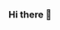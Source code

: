 ### Hi there 👋

<!--
**joaopedro13579/joaopedro13579** is a ✨ _special_ ✨ repository because its `README.md` (this file) appears on your GitHub profile.

Here are some ideas to get you started:

###👋 Hello, I'm João Pedro!

###🚀 Full-stack Developer | game developer and designer |.exe aplications

🌱 Exploring python game development

💡 Passionate about game development| hardware engineering

🔭 Currently working on a c++ game 2d game

📫 How to reach me: [Your Contact Information]

📚 Graduating in computer engineering from Universiti of Brasilia

🔧 Tech Stack:: git,python,c++ ,js,node,html and css.

🌏 Based in 🇧🇷 Brazil

🎶 Fun Fact: 

📌 Check out my repositories below! ⬇️

